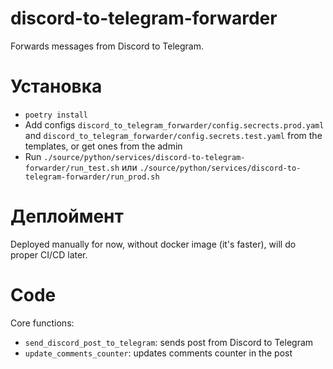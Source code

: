 # discord-to-telegram-forwarder

Forwards messages from Discord to Telegram.

# Установка

- `poetry install`
- Add configs `discord_to_telegram_forwarder/config.secrects.prod.yaml` and `discord_to_telegram_forwarder/config.secrets.test.yaml` from the templates, or get ones from the admin 
- Run `./source/python/services/discord-to-telegram-forwarder/run_test.sh` или `./source/python/services/discord-to-telegram-forwarder/run_prod.sh`

# Деплоймент 

Deployed manually for now, without docker image (it's faster), will do proper CI/CD later.

# Code 

Core functions: 
- `send_discord_post_to_telegram`: sends post from Discord to Telegram
- `update_comments_counter`: updates comments counter in the post